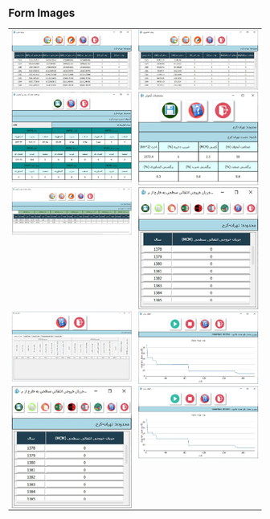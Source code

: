 
## Form Images

  <table style="padding: 0; border=0;">
  <tr style="padding: 10; border=0;">
    <td valign="top"><img src="photo_۲۰۲۳-۱۱-۱۸_۱۲-۳۸-۱۰.jpg" title="Design" width="500" style="display: inline-block; margin: 0 auto; vertical-align:top;"></td>
    <td valign="top"><img src="photo_۲۰۲۳-۱۱-۱۸_۱۲-۳۸-۰۷.jpg" title="Design" width="500" style="display: inline-block; margin: 0 auto; vertical-align:top;"></td>
  </tr>
  
  
  <tr>
    <td valign="top"><img src="photo_۲۰۲۳-۱۱-۱۸_۱۲-۳۸-۰۲.jpg" title="Design"  width="500" style="display: inline-block; margin: 0 auto; vertical-align:top;"></td>
    <td valign="top"><img src="photo_۲۰۲۳-۱۱-۱۸_۱۲-۳۸-۰۳.jpg" title="Design"  width="500" style="display: inline-block; margin: 0 auto; vertical-align:top;"></td>
  </tr>
  
  
  <tr>    
      <td valign="top"><img src="photo_۲۰۲۳-۱۱-۱۸_۱۲-۳۷-۵۹.jpg" title="Design" width="500" style="display: inline-block; margin: 0 auto; vertical-align:top;"></td>
      <td valign="top"><img src="photo_۲۰۲۳-۱۱-۱۸_۱۲-۳۸-۱۱ (2).jpg" title="Design" width="500" style="display: inline-block; margin: 0 auto; vertical-align:top;"></td>
  </tr>

   <tr>    
      <td valign="top"><img src="photo_۲۰۲۳-۱۱-۱۸_۱۲-۳۹-۲۷.jpg" title="Design" width="500" style="display: inline-block; margin: 0 auto; vertical-align:top;"></td>
           <td valign="top"><img src="photo_۲۰۲۳-۱۱-۱۸_۱۲-۳۹-۲۶.jpg" title="Design" width="500" style="display: inline-block; margin: 0 auto; vertical-align:top;"></td>
  </tr>

   <tr>    
      <td valign="top"><img src="photo_۲۰۲۳-۱۱-۱۸_۱۲-۳۸-۱۱ (2).jpg" title="Design" width="500" style="display: inline-block; margin: 0 auto; vertical-align:top;"></td>
      <td valign="top"><img src="photo_۲۰۲۳-۱۱-۱۸_۱۲-۳۹-۲۶.jpg" title="Design" width="500" style="display: inline-block; margin: 0 auto; vertical-align:top;"></td>
  </tr>
 </table>

